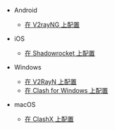 * Android

  * [在 V2rayNG 上配置](Android/V2RayNG.md)
<!--   * [在 ShadowsocksR 上配置](Android/ShadowsocksR.md) -->

* iOS

  * [在 Shadowrocket 上配置](iOS/Shadowrocket.md)

* Windows

  * [在 V2RayN 上配置](Windows/V2RayN.md)
  <!-- * [在 ShadowsocksR 上配置](Windows/ShadowsocksR.md) -->
  * [在 Clash for Windows 上配置](Windows/Clash-for-Windows.md)

* macOS

  * [在 ClashX 上配置](macOS/ClashX.md)

<!-- * Linux

  * [在 Electron SSR 上配置](Linux/ElectronSSR.md)
 -->
<!-- * Router

  * [在 KoolClash 上配置](Router/KoolClash.md)
  * [在 Koolshare Merlin 上配置](Router/Merlin.md)
 -->